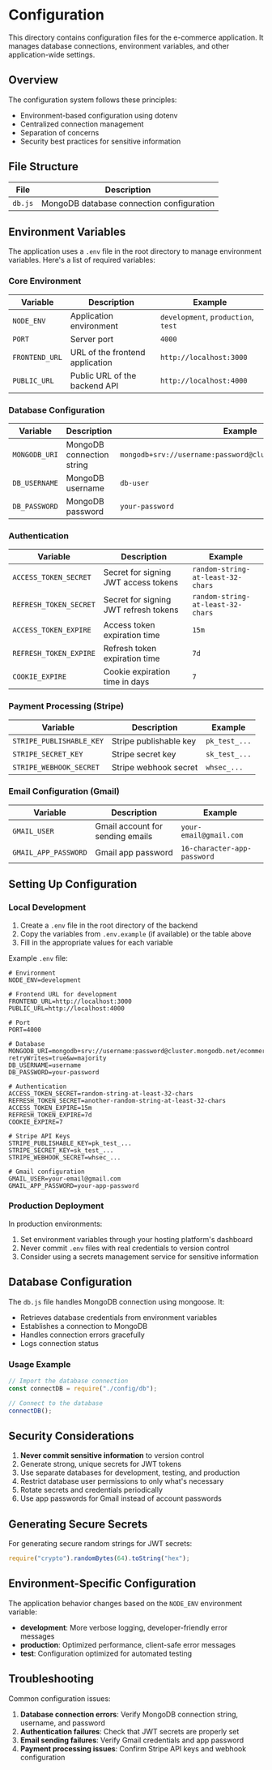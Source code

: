 # Configuration

This directory contains configuration files for the e-commerce application. It manages database connections, environment variables, and other application-wide settings.

## Overview

The configuration system follows these principles:

- Environment-based configuration using dotenv
- Centralized connection management
- Separation of concerns
- Security best practices for sensitive information

## File Structure

| File    | Description                               |
| ------- | ----------------------------------------- |
| `db.js` | MongoDB database connection configuration |

## Environment Variables

The application uses a `.env` file in the root directory to manage environment variables. Here's a list of required variables:

### Core Environment

| Variable       | Description                     | Example                             |
| -------------- | ------------------------------- | ----------------------------------- |
| `NODE_ENV`     | Application environment         | `development`, `production`, `test` |
| `PORT`         | Server port                     | `4000`                              |
| `FRONTEND_URL` | URL of the frontend application | `http://localhost:3000`             |
| `PUBLIC_URL`   | Public URL of the backend API   | `http://localhost:4000`             |

### Database Configuration

| Variable      | Description               | Example                                                      |
| ------------- | ------------------------- | ------------------------------------------------------------ |
| `MONGODB_URI` | MongoDB connection string | `mongodb+srv://username:password@cluster.mongodb.net/dbname` |
| `DB_USERNAME` | MongoDB username          | `db-user`                                                    |
| `DB_PASSWORD` | MongoDB password          | `your-password`                                              |

### Authentication

| Variable               | Description                           | Example                           |
| ---------------------- | ------------------------------------- | --------------------------------- |
| `ACCESS_TOKEN_SECRET`  | Secret for signing JWT access tokens  | `random-string-at-least-32-chars` |
| `REFRESH_TOKEN_SECRET` | Secret for signing JWT refresh tokens | `random-string-at-least-32-chars` |
| `ACCESS_TOKEN_EXPIRE`  | Access token expiration time          | `15m`                             |
| `REFRESH_TOKEN_EXPIRE` | Refresh token expiration time         | `7d`                              |
| `COOKIE_EXPIRE`        | Cookie expiration time in days        | `7`                               |

### Payment Processing (Stripe)

| Variable                 | Description            | Example       |
| ------------------------ | ---------------------- | ------------- |
| `STRIPE_PUBLISHABLE_KEY` | Stripe publishable key | `pk_test_...` |
| `STRIPE_SECRET_KEY`      | Stripe secret key      | `sk_test_...` |
| `STRIPE_WEBHOOK_SECRET`  | Stripe webhook secret  | `whsec_...`   |

### Email Configuration (Gmail)

| Variable             | Description                      | Example                     |
| -------------------- | -------------------------------- | --------------------------- |
| `GMAIL_USER`         | Gmail account for sending emails | `your-email@gmail.com`      |
| `GMAIL_APP_PASSWORD` | Gmail app password               | `16-character-app-password` |

## Setting Up Configuration

### Local Development

1. Create a `.env` file in the root directory of the backend
2. Copy the variables from `.env.example` (if available) or the table above
3. Fill in the appropriate values for each variable

Example `.env` file:

```
# Environment
NODE_ENV=development

# Frontend URL for development
FRONTEND_URL=http://localhost:3000
PUBLIC_URL=http://localhost:4000

# Port
PORT=4000

# Database
MONGODB_URI=mongodb+srv://username:password@cluster.mongodb.net/ecommerce?retryWrites=true&w=majority
DB_USERNAME=username
DB_PASSWORD=your-password

# Authentication
ACCESS_TOKEN_SECRET=random-string-at-least-32-chars
REFRESH_TOKEN_SECRET=another-random-string-at-least-32-chars
ACCESS_TOKEN_EXPIRE=15m
REFRESH_TOKEN_EXPIRE=7d
COOKIE_EXPIRE=7

# Stripe API Keys
STRIPE_PUBLISHABLE_KEY=pk_test_...
STRIPE_SECRET_KEY=sk_test_...
STRIPE_WEBHOOK_SECRET=whsec_...

# Gmail configuration
GMAIL_USER=your-email@gmail.com
GMAIL_APP_PASSWORD=your-app-password
```

### Production Deployment

In production environments:

1. Set environment variables through your hosting platform's dashboard
2. Never commit `.env` files with real credentials to version control
3. Consider using a secrets management service for sensitive information

## Database Configuration

The `db.js` file handles MongoDB connection using mongoose. It:

- Retrieves database credentials from environment variables
- Establishes a connection to MongoDB
- Handles connection errors gracefully
- Logs connection status

### Usage Example

```javascript
// Import the database connection
const connectDB = require("./config/db");

// Connect to the database
connectDB();
```

## Security Considerations

1. **Never commit sensitive information** to version control
2. Generate strong, unique secrets for JWT tokens
3. Use separate databases for development, testing, and production
4. Restrict database user permissions to only what's necessary
5. Rotate secrets and credentials periodically
6. Use app passwords for Gmail instead of account passwords

## Generating Secure Secrets

For generating secure random strings for JWT secrets:

```javascript
require("crypto").randomBytes(64).toString("hex");
```

## Environment-Specific Configuration

The application behavior changes based on the `NODE_ENV` environment variable:

- **development**: More verbose logging, developer-friendly error messages
- **production**: Optimized performance, client-safe error messages
- **test**: Configuration optimized for automated testing

## Troubleshooting

Common configuration issues:

1. **Database connection errors**: Verify MongoDB connection string, username, and password
2. **Authentication failures**: Check that JWT secrets are properly set
3. **Email sending failures**: Verify Gmail credentials and app password
4. **Payment processing issues**: Confirm Stripe API keys and webhook configuration
